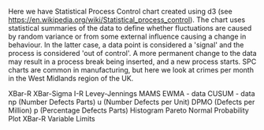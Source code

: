 Here we have Statistical Process Control chart created using d3 (see https://en.wikipedia.org/wiki/Statistical_process_control).  The chart uses statistical summaries of the data to define whether fluctuations are caused by random variance or from some external influence causing a change in behaviour.  In the latter case, a data point is considered a 'signal' and the process is considered 'out of control'.   A more permanent change to the data may result in a process break being inserted, and a new process starts. SPC charts are common in manufacturing, but here we look at crimes per month in the West Midlands region of the UK.


XBar-R
XBar-Sigma
I-R
Levey-Jennings
MAMS
EWMA - data
CUSUM - data
np (Number Defects Parts)
u (Number Defects per Unit)
DPMO (Defects per Million)
p (Percentage Defects Parts)
Histogram
Pareto
Normal Probability Plot
XBar-R Variable Limits


